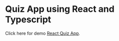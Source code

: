 # Quiz App using React and Typescript

Click here for demo [React Quiz App](http://react_ts_quiz_app.surge.sh/).

